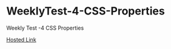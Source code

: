 # WeeklyTest-4-CSS-Properties
Weekly Test -4 CSS Properties

[Hosted Link](https://alex21c.github.io/WeeklyTest-4-CSS-Properties)
